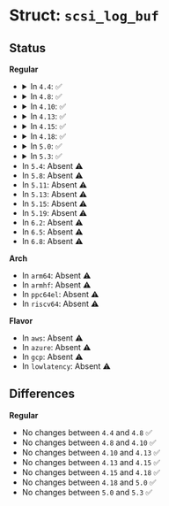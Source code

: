 # Struct: <code>scsi_log_buf</code>

## Status
<b>Regular</b>
<ul>
<li>
<details>
<summary>In <code>4.4</code>: ✅</summary>

```c
struct scsi_log_buf {
    char buffer[4096];
    long unsigned int map;
};
```
</details>
</li>
<li>
<details>
<summary>In <code>4.8</code>: ✅</summary>

```c
struct scsi_log_buf {
    char buffer[4096];
    long unsigned int map;
};
```
</details>
</li>
<li>
<details>
<summary>In <code>4.10</code>: ✅</summary>

```c
struct scsi_log_buf {
    char buffer[4096];
    long unsigned int map;
};
```
</details>
</li>
<li>
<details>
<summary>In <code>4.13</code>: ✅</summary>

```c
struct scsi_log_buf {
    char buffer[4096];
    long unsigned int map;
};
```
</details>
</li>
<li>
<details>
<summary>In <code>4.15</code>: ✅</summary>

```c
struct scsi_log_buf {
    char buffer[4096];
    long unsigned int map;
};
```
</details>
</li>
<li>
<details>
<summary>In <code>4.18</code>: ✅</summary>

```c
struct scsi_log_buf {
    char buffer[4096];
    long unsigned int map;
};
```
</details>
</li>
<li>
<details>
<summary>In <code>5.0</code>: ✅</summary>

```c
struct scsi_log_buf {
    char buffer[4096];
    long unsigned int map;
};
```
</details>
</li>
<li>
<details>
<summary>In <code>5.3</code>: ✅</summary>

```c
struct scsi_log_buf {
    char buffer[4096];
    long unsigned int map;
};
```
</details>
</li>
<li>
In <code>5.4</code>: Absent ⚠️
</li>
<li>
In <code>5.8</code>: Absent ⚠️
</li>
<li>
In <code>5.11</code>: Absent ⚠️
</li>
<li>
In <code>5.13</code>: Absent ⚠️
</li>
<li>
In <code>5.15</code>: Absent ⚠️
</li>
<li>
In <code>5.19</code>: Absent ⚠️
</li>
<li>
In <code>6.2</code>: Absent ⚠️
</li>
<li>
In <code>6.5</code>: Absent ⚠️
</li>
<li>
In <code>6.8</code>: Absent ⚠️
</li>
</ul>
<b>Arch</b>
<ul>
<li>
In <code>arm64</code>: Absent ⚠️
</li>
<li>
In <code>armhf</code>: Absent ⚠️
</li>
<li>
In <code>ppc64el</code>: Absent ⚠️
</li>
<li>
In <code>riscv64</code>: Absent ⚠️
</li>
</ul>
<b>Flavor</b>
<ul>
<li>
In <code>aws</code>: Absent ⚠️
</li>
<li>
In <code>azure</code>: Absent ⚠️
</li>
<li>
In <code>gcp</code>: Absent ⚠️
</li>
<li>
In <code>lowlatency</code>: Absent ⚠️
</li>
</ul>

## Differences
<b>Regular</b>
<ul>
<li>
No changes between <code>4.4</code> and <code>4.8</code> ✅
</li>
<li>
No changes between <code>4.8</code> and <code>4.10</code> ✅
</li>
<li>
No changes between <code>4.10</code> and <code>4.13</code> ✅
</li>
<li>
No changes between <code>4.13</code> and <code>4.15</code> ✅
</li>
<li>
No changes between <code>4.15</code> and <code>4.18</code> ✅
</li>
<li>
No changes between <code>4.18</code> and <code>5.0</code> ✅
</li>
<li>
No changes between <code>5.0</code> and <code>5.3</code> ✅
</li>
</ul>
